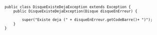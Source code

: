 	public class DisqueExisteDejaException extends Exception {
		public DisqueExisteDejaException(Disque disqueEnErreur) {
			
			super("Existe deja (" + disqueEnErreur.getCodeBarre()+ ")");
		}
	}
